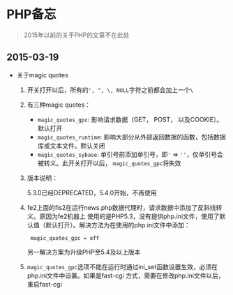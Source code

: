 # PHP备忘

> 2015年以前的关于PHP的文章不在此处



## 2015-03-19

* 关于magic quotes
    1. 开关打开以后，所有的`', ", \, NULL`字符之前都会加上一个`\ `
    2. 有三种magic quotes：
        * `magic_quotes_gpc`: 影响请求数据（GET， POST， 以及COOKIE）。默认打开
        * `magic_quotes_runtime`: 影响大部分从外部返回数据的函数，包括数据库或文本文件。默认关闭
        * `magic_quotes_sybase`: 单引号前添加单引号，即`'` => `''`，仅单引号会被转义。此开关打开以后，
            `magic_quotes_gpc`将失效
    3. 版本说明：
        
        5.3.0已经DEPRECATED，5.4.0开始，不再使用

    4. fe2上面的fis2在运行news.php数据代理时，请求数据中添加了反斜线转义。原因为fe2机器上
        使用的是PHP5.3，没有提供php.ini文件，使用了默认值（默认打开）。解决方法为在使用的php.ini文件中添加：

            magic_quotes_gpc = off

        另一解决方案为升级PHP至5.4及以上版本

    5. `magic_quotes_gpc`选项不能在运行时通过ini_set函数设置生效，必须在php.ini文件中设置。如果是fast-cgi
        方式，需要在修改php.ini文件以后，重启fast-cgi
